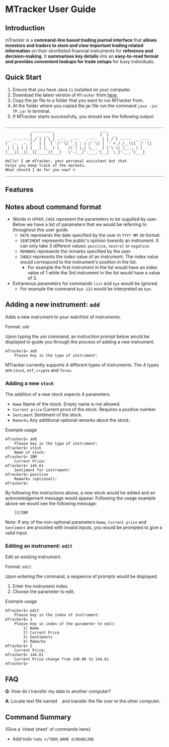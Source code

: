 # MTracker User Guide

## Introduction

mTracker is a **command-line based trading journal interface** that **allows 
investors and traders to store and view important trading related information** on their 
shortlisted financial instruments for **reference and decision-making**. It **summarises 
key details** into an **easy-to-read format and provides convenient lookups for trade setups**
for busy individuals.


## Quick Start

1. Ensure that you have Java `11` installed on your computer.
2. Download the latest version of `MTracker` from [here](https://github.com/AY2122S1-CS2113T-T12-1/tp/releases).
3. Copy the jar file to a folder that you want to run MTracker from.
4. At the folder where you copied the jar file run the command `java -jar TP.jar` in terminal.
5. If MTracker starts successfully, you should see the following output:
```
________________________________________________________________________________
            _________                      __
           |  _   _  |                    [  |  _
 _ .--..--.|_/ | | \_| .--.  ,--.   .---.  | | / ] .---.  _ .--.
[ `.-. .-. |   | |  [ `/'`\]`'_\ : / /'`\] | '' < / /__\\[ `/'`\]
 | | | | | |  _| |_  | |    /| | |,| \__.  | |`\ \| \__., | |
[___||__||__]|_____|[___]   \'-;__/'.___.'[__|  \_]'.__.'[___]

Hello! I am mTracker, your personal assistant bot that
helps you keep track of the markets.
What should I do for you now? ☺
________________________________________________________________________________
```

## Features 

## Notes about command format
* Words in `UPPER_CASE` represent the parameters to be supplied by user. Below we have a list of parameters
  that we would be referring to throughout this user guide.
    * `DATE` represents the date specified by the user in `YYYY MM DD` format.
    * `SENTIMENT` represents the public's opinion towards an instrument. It can only take 3 different values: 
  `positive`, `neutral` or `negative`.
    * `REMARKS` represents the remarks specified by the user.
    * `INDEX` represents the index value of an instrument. The index value would correspond to the instrument's
      position in the list.
      * For example the first instrument in the list would have an index value of 1 while 
      the 3rd instrument in the list would have a
  value of 3.
* Extraneous parameters for commands `list` and `bye` would be ignored.
    * For example the command `bye 123`
      would be interpreted as `bye`.

## Adding a new instrument: `add`
Adds a new instrument to your watchlist of instruments. 

Format: `add`

Upon typing the `add` command, an instruction prompt below would be displayed to guide you through the process of
adding a new instrument.

```
mTracker$> add
	Please key in the type of instrument: 
```

MTracker currently supports 4 different types of instruments.
The 4 types are `stock`, `etf`, `crypto` and `forex`. 

### Adding a new `stock`
The addition of a new stock expects 4 parameters.
* `Name` Name of the stock. Empty name is not allowed.
* `Current price` Current price of the stock. Requires a positive number.
* `Sentiment` Sentiment of the stock.
* `Remarks` Any additional optional remarks about the stock.

Example usage
```
mTracker$> add
	Please key in the type of instrument: 
mTracker$> stock
	Name of stock: 
mTracker$> IBM
	Current Price: 
mTracker$> 144.61
	Sentiment for instrument: 
mTracker$> positive
	Remarks (optional): 
mTracker$> 
```

By following the instructions above, a new stock would be added and an acknowledgement message would appear.
Following the usage example above we would see the following message:
```
	[S]IBM
```

Note: If any of the non-optional parameters `Name`, `Current price` and `Sentiment` are provided with invalid
inputs, you would be prompted to give a valid input.

### Editing an instrument: `edit`
Edit an existing instrument.

Format: `edit`

Upon entering the command, a sequence of prompts would be displayed.
1. Enter the instrument index.
2. Choose the parameter to edit.

Example usage
```
mTracker$> edit
	Please key in the index of instrument: 
mTracker$> 1
	Please key in index of the parameter to edit:
		1) Name
		2) Current Price
		3) Sentiments
		4) Remarks
mTracker$> 2
	Current Price: 
mTracker$> 144.61
	Current Price change from 140.00 to 144.61
mTracker$> 
```

## FAQ

**Q**: How do I transfer my data to another computer? 

**A**: Locate text file named ` ` and transfer the file over to the other computer.

## Command Summary

{Give a 'cheat sheet' of commands here}

* Add todo `todo n/TODO_NAME d/DEADLINE`

